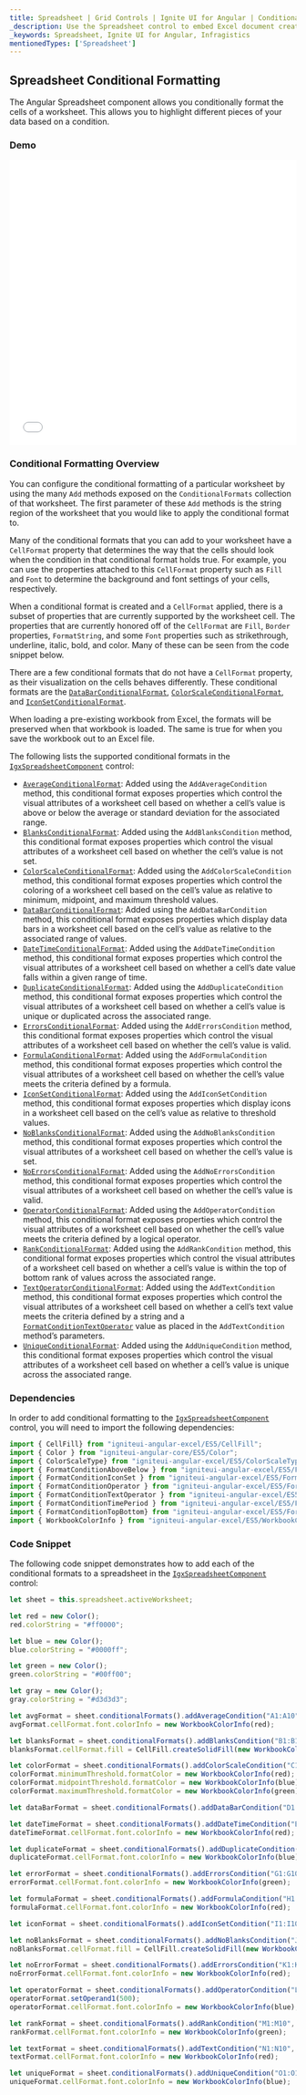 ```yaml
---
title: Spreadsheet | Grid Controls | Ignite UI for Angular | Conditional Formatting | Infragistics |
_description: Use the Spreadsheet control to embed Excel document creation and editing experiences right into your application.
_keywords: Spreadsheet, Ignite UI for Angular, Infragistics
mentionedTypes: ['Spreadsheet']
---
```


## Spreadsheet Conditional Formatting

The Angular Spreadsheet component allows you conditionally format the cells of a worksheet. This allows you to highlight different pieces of your data based on a condition.

### Demo

<div class="sample-container loading" style="height: 500px">
    <iframe id="live-grid-overview-sample-iframe" src='{environment:demosBaseUrl}/spreadsheet/spreadsheet-conditional-formatting' width="100%" height="100%" seamless frameBorder="0" onload="onXPlatSampleIframeContentLoaded(this);"></iframe>
</div>

<div class="divider--half"></div>

### Conditional Formatting Overview

You can configure the conditional formatting of a particular worksheet by using the many `Add` methods exposed on the `ConditionalFormats` collection of that worksheet. The first parameter of these `Add` methods is the string region of the worksheet that you would like to apply the conditional format to.

Many of the conditional formats that you can add to your worksheet have a `CellFormat` property that determines the way that the cells should look when the condition in that conditional format holds true. For example, you can use the properties attached to this `CellFormat` property such as `Fill` and `Font` to determine the background and font settings of your cells, respectively.

When a conditional format is created and a `CellFormat` applied, there is a subset of properties that are currently supported by the worksheet cell. The properties that are currently honored off of the `CellFormat` are `Fill`, `Border` properties, `FormatString`, and some `Font` properties such as strikethrough, underline, italic, bold, and color. Many of these can be seen from the code snippet below.

There are a few conditional formats that do not have a `CellFormat` property, as their visualization on the cells behaves differently. These conditional formats are the [`DataBarConditionalFormat`](/products/ignite-ui-angular/api/docs/typescript/latest/classes/databarconditionalformat.html), [`ColorScaleConditionalFormat`](/products/ignite-ui-angular/api/docs/typescript/latest/classes/colorscaleconditionalformat.html), and [`IconSetConditionalFormat`](/products/ignite-ui-angular/api/docs/typescript/latest/classes/iconsetconditionalformat.html).

When loading a pre-existing workbook from Excel, the formats will be preserved when that workbook is loaded. The same is true for when you save the workbook out to an Excel file.

The following lists the supported conditional formats in the [`IgxSpreadsheetComponent`](/products/ignite-ui-angular/api/docs/typescript/latest/classes/igxspreadsheetcomponent.html) control:

-   [`AverageConditionalFormat`](/products/ignite-ui-angular/api/docs/typescript/latest/classes/averageconditionalformat.html): Added using the `AddAverageCondition` method, this conditional format exposes properties which control the visual attributes of a worksheet cell based on whether a cell’s value is above or below the average or standard deviation for the associated range.
-   [`BlanksConditionalFormat`](/products/ignite-ui-angular/api/docs/typescript/latest/classes/blanksconditionalformat.html): Added using the `AddBlanksCondition` method, this conditional format exposes properties which control the visual attributes of a worksheet cell based on whether the cell’s value is not set.
-   [`ColorScaleConditionalFormat`](/products/ignite-ui-angular/api/docs/typescript/latest/classes/colorscaleconditionalformat.html): Added using the `AddColorScaleCondition` method, this conditional format exposes properties which control the coloring of a worksheet cell based on the cell’s value as relative to minimum, midpoint, and maximum threshold values.
-   [`DataBarConditionalFormat`](/products/ignite-ui-angular/api/docs/typescript/latest/classes/databarconditionalformat.html): Added using the `AddDataBarCondition` method, this conditional format exposes properties which display data bars in a worksheet cell based on the cell’s value as relative to the associated range of values.
-   [`DateTimeConditionalFormat`](/products/ignite-ui-angular/api/docs/typescript/latest/classes/datetimeconditionalformat.html): Added using the `AddDateTimeCondition` method, this conditional format exposes properties which control the visual attributes of a worksheet cell based on whether a cell’s date value falls within a given range of time.
-   [`DuplicateConditionalFormat`](/products/ignite-ui-angular/api/docs/typescript/latest/classes/duplicateconditionalformat.html): Added using the `AddDuplicateCondition` method, this conditional format exposes properties which control the visual attributes of a worksheet cell based on whether a cell’s value is unique or duplicated across the associated range.
-   [`ErrorsConditionalFormat`](/products/ignite-ui-angular/api/docs/typescript/latest/classes/errorsconditionalformat.html): Added using the `AddErrorsCondition` method, this conditional format exposes properties which control the visual attributes of a worksheet cell based on whether the cell’s value is valid.
-   [`FormulaConditionalFormat`](/products/ignite-ui-angular/api/docs/typescript/latest/classes/formulaconditionalformat.html): Added using the `AddFormulaCondition` method, this conditional format exposes properties which control the visual attributes of a worksheet cell based on whether the cell’s value meets the criteria defined by a formula.
-   [`IconSetConditionalFormat`](/products/ignite-ui-angular/api/docs/typescript/latest/classes/iconsetconditionalformat.html): Added using the `AddIconSetCondition` method, this conditional format exposes properties which display icons in a worksheet cell based on the cell’s value as relative to threshold values.
-   [`NoBlanksConditionalFormat`](/products/ignite-ui-angular/api/docs/typescript/latest/classes/noblanksconditionalformat.html): Added using the `AddNoBlanksCondition` method, this conditional format exposes properties which control the visual attributes of a worksheet cell based on whether the cell’s value is set.
-   [`NoErrorsConditionalFormat`](/products/ignite-ui-angular/api/docs/typescript/latest/classes/noerrorsconditionalformat.html): Added using the `AddNoErrorsCondition` method, this conditional format exposes properties which control the visual attributes of a worksheet cell based on whether the cell’s value is valid.
-   [`OperatorConditionalFormat`](/products/ignite-ui-angular/api/docs/typescript/latest/classes/operatorconditionalformat.html): Added using the `AddOperatorCondition` method, this conditional format exposes properties which control the visual attributes of a worksheet cell based on whether the cell’s value meets the criteria defined by a logical operator.
-   [`RankConditionalFormat`](/products/ignite-ui-angular/api/docs/typescript/latest/classes/rankconditionalformat.html): Added using the `AddRankCondition` method, this conditional format exposes properties which control the visual attributes of a worksheet cell based on whether a cell’s value is within the top of bottom rank of values across the associated range.
-   [`TextOperatorConditionalFormat`](/products/ignite-ui-angular/api/docs/typescript/latest/classes/textoperatorconditionalformat.html): Added using the `AddTextCondition` method, this conditional format exposes properties which control the visual attributes of a worksheet cell based on whether a cell’s text value meets the criteria defined by a string and a [`FormatConditionTextOperator`](/products/ignite-ui-angular/api/docs/typescript/latest/enums/formatconditiontextoperator.html) value as placed in the `AddTextCondition` method’s parameters.
-   [`UniqueConditionalFormat`](/products/ignite-ui-angular/api/docs/typescript/latest/classes/uniqueconditionalformat.html): Added using the `AddUniqueCondition` method, this conditional format exposes properties which control the visual attributes of a worksheet cell based on whether a cell’s value is unique across the associated range.

### Dependencies

In order to add conditional formatting to the [`IgxSpreadsheetComponent`](/products/ignite-ui-angular/api/docs/typescript/latest/classes/igxspreadsheetcomponent.html) control, you will need to import the following dependencies:

<!-- Angular -->

```ts
import { CellFill} from "igniteui-angular-excel/ES5/CellFill";
import { Color } from "igniteui-angular-core/ES5/Color";
import { ColorScaleType} from "igniteui-angular-excel/ES5/ColorScaleType";
import { FormatConditionAboveBelow } from "igniteui-angular-excel/ES5/FormatConditionAboveBelow";
import { FormatConditionIconSet } from "igniteui-angular-excel/ES5/FormatConditionIconSet";
import { FormatConditionOperator } from "igniteui-angular-excel/ES5/FormatConditionOperator";
import { FormatConditionTextOperator } from "igniteui-angular-excel/ES5/FormatConditionTextOperator";
import { FormatConditionTimePeriod } from "igniteui-angular-excel/ES5/FormatConditionTimePeriod";
import { FormatConditionTopBottom} from "igniteui-angular-excel/ES5/FormatConditionTopBottom";
import { WorkbookColorInfo } from "igniteui-angular-excel/ES5/WorkbookColorInfo";
```

### Code Snippet

The following code snippet demonstrates how to add each of the conditional formats to a spreadsheet in the [`IgxSpreadsheetComponent`](/products/ignite-ui-angular/api/docs/typescript/latest/classes/igxspreadsheetcomponent.html) control:

```ts
let sheet = this.spreadsheet.activeWorksheet;

let red = new Color();
red.colorString = "#ff0000";

let blue = new Color();
blue.colorString = "#0000ff";

let green = new Color();
green.colorString = "#00ff00";

let gray = new Color();
gray.colorString = "#d3d3d3";

let avgFormat = sheet.conditionalFormats().addAverageCondition("A1:A10", FormatConditionAboveBelow.AboveAverage);
avgFormat.cellFormat.font.colorInfo = new WorkbookColorInfo(red);

let blanksFormat = sheet.conditionalFormats().addBlanksCondition("B1:B10");
blanksFormat.cellFormat.fill = CellFill.createSolidFill(new WorkbookColorInfo(gray));

let colorFormat = sheet.conditionalFormats().addColorScaleCondition("C1:C10", ColorScaleType.ThreeColor);
colorFormat.minimumThreshold.formatColor = new WorkbookColorInfo(red);
colorFormat.midpointThreshold.formatColor = new WorkbookColorInfo(blue);
colorFormat.maximumThreshold.formatColor = new WorkbookColorInfo(green);

let dataBarFormat = sheet.conditionalFormats().addDataBarCondition("D1:D10");

let dateTimeFormat = sheet.conditionalFormats().addDateTimeCondition("E1:E10", FormatConditionTimePeriod.NextWeek);
dateTimeFormat.cellFormat.font.colorInfo = new WorkbookColorInfo(red);

let duplicateFormat = sheet.conditionalFormats().addDuplicateCondition("F1:F10");
duplicateFormat.cellFormat.font.colorInfo = new WorkbookColorInfo(blue);

let errorFormat = sheet.conditionalFormats().addErrorsCondition("G1:G10");
errorFormat.cellFormat.font.colorInfo = new WorkbookColorInfo(green);

let formulaFormat = sheet.conditionalFormats().addFormulaCondition("H1:H10", "=H1>2");
formulaFormat.cellFormat.font.colorInfo = new WorkbookColorInfo(red);

let iconFormat = sheet.conditionalFormats().addIconSetCondition("I1:I10", FormatConditionIconSet.IconSet3TrafficLights1);

let noBlanksFormat = sheet.conditionalFormats().addNoBlanksCondition("J1:J10");
noBlanksFormat.cellFormat.fill = CellFill.createSolidFill(new WorkbookColorInfo(gray));

let noErrorFormat = sheet.conditionalFormats().addErrorsCondition("K1:K10");
noErrorFormat.cellFormat.font.colorInfo = new WorkbookColorInfo(red);

let operatorFormat = sheet.conditionalFormats().addOperatorCondition("L1:L10", FormatConditionOperator.Greater);
operatorFormat.setOperand1(500);
operatorFormat.cellFormat.font.colorInfo = new WorkbookColorInfo(blue);

let rankFormat = sheet.conditionalFormats().addRankCondition("M1:M10", FormatConditionTopBottom.Top, 5);
rankFormat.cellFormat.font.colorInfo = new WorkbookColorInfo(green);

let textFormat = sheet.conditionalFormats().addTextCondition("N1:N10", "A", FormatConditionTextOperator.Contains);
textFormat.cellFormat.font.colorInfo = new WorkbookColorInfo(red);

let uniqueFormat = sheet.conditionalFormats().addUniqueCondition("O1:O10");
uniqueFormat.cellFormat.font.colorInfo = new WorkbookColorInfo(blue);
```
